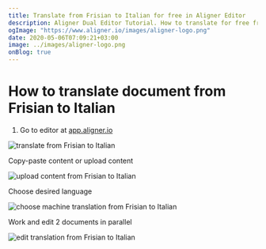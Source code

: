 ```yaml
---
title: Translate from Frisian to Italian for free in Aligner Editor
description: Aligner Dual Editor Tutorial. How to translate for free from Frisian to Italian. Aligner is multilingual document management platform. 
ogImage: "https://www.aligner.io/images/aligner-logo.png"
date: 2020-05-06T07:09:21+03:00
image: ../images/aligner-logo.png
onBlog: true
---
```


# How to translate document from Frisian to Italian

1. Go to editor at [app.aligner.io](https://app.aligner.io "Aligner App web page")

![translate from Frisian to Italian](../aligner-blank-editor.png "translate from Frisian to Italian")

Copy-paste content or upload content

![upload content from Frisian to Italian](../aligner-uploaded-document.png "upload content from Frisian to Italian")

Choose desired language

![choose machine translation from Frisian to Italian](../aligner-language-dropdown.png "choose machine translation from Frisian to Italian")

Work and edit 2 documents in parallel

![edit translation from Frisian to Italian](../aligner-double-sitded-editor.png "edit translation from Frisian to Italian")

